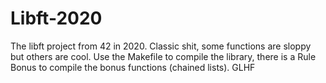 # Libft-2020

The libft project from 42 in 2020.
Classic shit, some functions are sloppy but others are cool.
Use the Makefile to compile the library, there is a Rule Bonus to compile the bonus functions (chained lists).
GLHF
